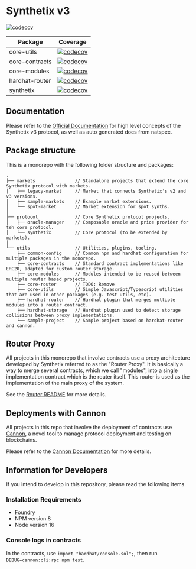 # Synthetix v3

[![codecov](https://codecov.io/gh/Synthetixio/synthetix-v3/branch/main/graph/badge.svg)](https://codecov.io/gh/Synthetixio/synthetix-v3)

| Package        | Coverage                                                                                                                                                                  |
| -------------- | ------------------------------------------------------------------------------------------------------------------------------------------------------------------------- |
| core-utils     | [![codecov](https://codecov.io/gh/Synthetixio/synthetix-v3/branch/main/graph/badge.svg?flag=@synthetixio/core-utils)](https://codecov.io/gh/Synthetixio/synthetix-v3)     |
| core-contracts | [![codecov](https://codecov.io/gh/Synthetixio/synthetix-v3/branch/main/graph/badge.svg?flag=@synthetixio/core-contracts)](https://codecov.io/gh/Synthetixio/synthetix-v3) |
| core-modules   | [![codecov](https://codecov.io/gh/Synthetixio/synthetix-v3/branch/main/graph/badge.svg?flag=@synthetixio/core-modules)](https://codecov.io/gh/Synthetixio/synthetix-v3)   |
| hardhat-router | [![codecov](https://codecov.io/gh/Synthetixio/synthetix-v3/branch/main/graph/badge.svg?flag=@synthetixio/hardhat-router)](https://codecov.io/gh/Synthetixio/synthetix-v3) |
| synthetix      | [![codecov](https://codecov.io/gh/Synthetixio/synthetix-v3/branch/main/graph/badge.svg?flag=@synthetixio/synthetix)](https://codecov.io/gh/Synthetixio/synthetix-v3)      |

## Documentation

Please refer to the [Official Documentation](https://snx-v3-docs.vercel.app/) for high level concepts of the Synthetix v3 protocol, as well as auto generated docs from natspec.

## Package structure

This is a monorepo with the following folder structure and packages:

```
.
├── markets               // Standalone projects that extend the core Synthetix protocol with markets.
│   ├── legacy-market     // Market that connects Synthetix's v2 and v3 versions.
│   ├── sample-markets    // Example market extensions.
│   └── spot-market       // Market extension for spot synths.
│
├── protocol              // Core Synthetix protocol projects.
│   ├── oracle-manager    // Composable oracle and price provider for teh core protocol.
│   └── synthetix         // Core protocol (to be extended by markets).
│
└── utils                 // Utilities, plugins, tooling.
    ├── common-config     // Common npm and hardhat configuration for multiple packages in the monorepo.
    ├── core-contracts    // Standard contract implementations like ERC20, adapted for custom router storage.
    ├── core-modules      // Modules intended to be reused between multiple router based projects.
    ├── core-router       // TODO: Remove
    ├── core-utils        // Simple Javascript/Typescript utilities that are used in other packages (e.g. test utils, etc).
    ├── hardhat-router    // Hardhat plugin that merges multiple modules into a router contract.
    ├── hardhat-storage   // Hardhat plugin used to detect storage collisions between proxy implementations.
    └── sample-project    // Sample project based on hardhat-router and cannon.
```

## Router Proxy

All projects in this monorepo that involve contracts use a proxy architecture developed by Synthetix referred to as the "Router Proxy". It is basically a way to merge several contracts, which we call "modules", into a single implementation contract which is the router itself. This router is used as the implementation of the main proxy of the system.

See the [Router README](https://github.com/Synthetixio/synthetix-v3/blob/main/utils/hardhat-router/README.md) for more details.

## Deployments with Cannon

All projects in this repo that involve the deployment of contracts use [Cannon](https://usecannon.com/), a novel tool to manage protocol deployment and testing on blockchains.

Please refer to the [Cannon Documentation](https://usecannon.com/docs) for more details.

## Information for Developers

If you intend to develop in this repository, please read the following items.

### Installation Requirements

- [Foundry](https://getfoundry.sh/)
- NPM version 8
- Node version 16

### Console logs in contracts

In the contracts, use `import "hardhat/console.sol";`, then run `DEBUG=cannon:cli:rpc npm test`.
